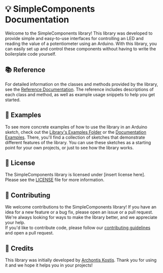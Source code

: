 # 💡 SimpleComponents Documentation

Welcome to the SimpleComponents library! This library was developed to provide simple and easy-to-use interfaces for controlling an LED and reading the value of a potentiometer using an Arduino. With this library, you can easily set up and control these components without having to write the boilerplate code yourself.

## 📚 Reference

For detailed information on the classes and methods provided by the library, see the [Reference Documentation](https://github.com/ArchontisKostis/SimpleComponents/blob/main/docs/Reference.md). The reference includes descriptions of each class and method, as well as example usage snippets to help you get started.

## 🚀 Examples

To see more concrete examples of how to use the library in an Arduino sketch, check out the [Library's Examples Folder](https://github.com/ArchontisKostis/SimpleComponents/tree/main/examples) or the [Documentation Examples](https://archontiskostis.github.io/SimpleComponents/docs/examples/). There, you'll find a collection of sketches that demonstrate different features of the library. You can use these sketches as a starting point for your own projects, or just to see how the library works.

## 📃 License

The SimpleComponents library is licensed under [insert license here]. Please see the [LICENSE](LICENSE) file for more information.


## 🤝 Contributing

We welcome contributions to the SimpleComponents library! If you have an idea for a new feature or a bug fix, please open an issue or a pull request. We're always looking for ways to make the library better, and we appreciate your help. <br>
If you'd like to contribute code, please follow our [contributing guidelines](https://github.com/ArchontisKostis/SimpleComponents/blob/main/docs/CONTRIBUTING.MD) and open a pull request.

## 🙏 Credits

This library was initially developed by [Archontis Kostis](www.github.com/ArchontisKostis). Thank you for using it and we hope it helps you in your projects!
